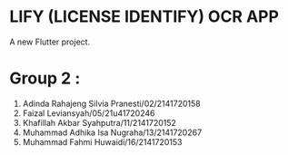 # LIFY (LICENSE IDENTIFY) OCR APP
A new Flutter project.

# Group 2 :
1. Adinda Rahajeng Silvia Pranesti/02/2141720158
2. Faizal Leviansyah/05/21u41720246
3. Khafillah Akbar Syahputra/11/2141720152
4. Muhammad Adhika Isa Nugraha/13/2141720267
5. Muhammad Fahmi Huwaidi/16/2141720153


